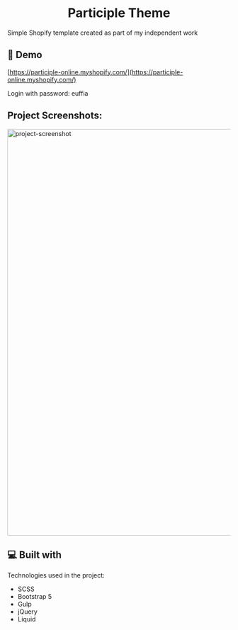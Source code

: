 <h1 align="center" id="title">Participle Theme</h1>

<p id="description">Simple Shopify template created as part of my independent work</p>

<h2>🚀 Demo</h2>

[https://participle-online.myshopify.com/](https://participle-online.myshopify.com/)

<p>Login with password: euffia</p>

<h2>Project Screenshots:</h2>

<img src="https://raw.githubusercontent.com/dans100/participle-theme/assets/screenshot.png" alt="project-screenshot" width="887" height="918/">


  
<h2>💻 Built with</h2>

Technologies used in the project:

*   SCSS
*   Bootstrap 5
*   Gulp
*   jQuery
*   Liquid
